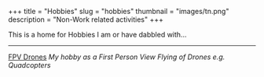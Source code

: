 +++
title = "Hobbies"
slug = "hobbies"
thumbnail = "images/tn.png"
description = "Non-Work related activities"
+++

This is a home for Hobbies I am or have dabbled with...

---------------------------

[FPV Drones](/drones) *My hobby as a First Person View Flying of Drones e.g. Quadcopters*
